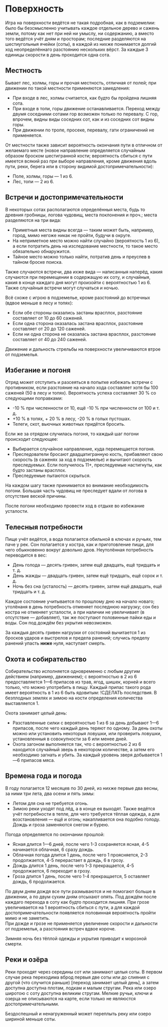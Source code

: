 # Поверхность

Игра на поверхности ведётся не такая подробная, как в подземелии: было бы безсмысленно учитывать каждое отдельное дерево и сажень земли, потому как нет при ней ни умыслу, ни содержанию, а вместо того ведётся учёт дням и просторам; последние разделяются на шестиугольныя ячейки (соты), в каждой из нихже понимается долгий ход неопределённаго разстоянию нескольких вёрст. За каждые 3 единицы скорости в день проходится одна сота.

 ## Местность

 Бывает лес, холмы, горы и прочая местность, отличная от полей; при движении по такой местности применяются замедления:
 * При входе в лес, холмы считается, как будто бы пройдена лишняя сота.
 * При входе в топи, горы движение останавливается. Переход между двумя соседними сотами гор возможен только по перевалу. С гор, впрочем, видны виды соседних сот, как и из соседних сот видны горы.
 * При движении по тропе, просеке, перевалу, гати ограничений не применяется.

От местности также зависит вероятность окончания пути в отличном от желаемаго месте (новое направление определяется случайным образом броском шестигранной кости; вероятность сбиться с пути имеется всякий раз при выборе направления, кроме движения вдоль пути, реки, берега или в сторону видимой достопримечательности):
* Поле, холмы, горы — 1 из 6.
* Лес, топи — 2 из 6.

## Встречи и достопримечательности

В некоторых сотах располагаются определённыя места, будь то древния гробницы, логова чудовищ, места поклонения и проч.; места разделяются на три вида:
* Приметныя места видны всегда — таким может быть, например, город, мимо негоже никак не пройти, будучи в округе.
* На неприметное место можно найти случайно (вероятность 1 из 6), а если потратить день на изследование местности, то такое место обязательно обнаружится.
* Тайное место можно только найти, потратив день и преуспев в тайном броске поиска.

Также случаются встречи, два ихже вида — написанныя наперёд, какия случаются при перемещении в содержащую их соту, и случайныя, какия в конце каждаго дня могут произойти с вероятностью 1 из 6. Также случайныя встречи могут случаться и ночью.

Всё схоже с игрою в подземелье, кроме разстояний до встречных (вдвое меньше в лесу и топях):
* Если обе стороны оказались застаны врасплох, разстояние составляет от 10 до 60 саженей.
* Если одна сторона оказалась застана врасплох, разстояние составляет от 20 до 120 саженей.
* Если ни одна сторона не оказалась застана врасплох, разстояние составляет от 40 до 240 саженей.

Движение и дальность стрельбы на поверхности увеличиваются втрое от подземелья.

## Избегание и погоня

Отряд может отступить и разсеяться в попытке избежать встречи с противником, если разстояние на начало хода составляет хотя бы 100 саженей (50 в лесу и топях). Вероятность успеха составляет 30 % со следующими поправками:
* -10 % при численности от 10, ещё -10 % при численности от 100 и т. д.
* +10 % в топях, + 20 % в лесу, -20 % в голых пустошах.
* Телеги, скот, вьючных животных придётся бросить.

Если же за отрядом случилась погоня, то каждый шаг погони происходит следующее:
* Выбирается случайное направление, куда перемещается погоня.
* Преследователи бросают двадцатигранную кость, прибавляют свою скорость (в саженях за ход в подземелье) и вычитают скорость преследуемых. Если получилось 11+, преследуемые настигнуты, как будто застаны врасплох.
* Преследуемые пытаются скрыться.

На каждом шагу также принимается во внимание необходимость погони. Большая часть чудовищ не преследует вдали от логова в отсутствие веской причины.

После погони необходимо провести ход в отдыхе во избежание усталости.

## Телесныя потребности

Пище учёт ведётся, а вода полагается обильной в ключах и ручьях, тем паче у рек. Сон полагается у костра, как и приготовление пищи, для чего обыкновенно вокруг довольно дров. Неутолённая потребность переводится в вес:
* День голода — десять гривен, затем ещё двадцать, ещё тридцать и т. д.
* День жажды — двадцать гривен, затем  ещё тридцать,  ещё сорок и т. д.
* Ночь без сна (усталость) — десять гривен, затем ещё двадцать, ещё тридцать и т. д.

Каждое состояние учитывается по прошлому дню на начало новаго; утолёнаня в день потребность отменяет последнюю нагрузку; сон без костра не отменяет усталости, а при наличии не увеличивает (в отсутствие — добавляет), так же поступают половинные пайки еды и воды. Сон под дождём без укрытия невозможен.

За каждыя десять гривен нагрузки от состояний вычитается 1 из бросков ударов и выстрелов и предела ранений; случись пределу ранений упасть **ниже** нуля, наступает смерть.

## Охота и собирательство

Собирательство исполняется одновременно с любым другим действием (например, движением); с вероятностью в 2 из 6 предоставляется 1—6 припасов из трав, ягод, шишек, корней и всего только, что можно употребить в пищу. Каждый припас такого рода имеет вероятность в 1 из 6 быть ядовитым: !СДЕЛАТЬ последствия. В безплодных землях и зимою на кости определения количества выставляется 1.

Охота занимает целый день:
* Разставленные силки с вероятностью 1 из 6 за день добывают 1—6 припасов, после чего каждый день теряют по одному. За день охоты можно или установить некоторыя ловушки, или проверить ловушки, установленныя в совокупности за 6 или менее дней.
* Охота загоном выполняется так, что с вероятностью 2 из 6 находится случайный зверь в некотором количестве, а затем его необходимо загнать и убить. За каждый уровень зверя добывается 1—6 припасов мяса.

## Времена года и погода

В году полагается 12 месяцев по 30 дней, из нихже первые два весны, за ними три лета, два осени и пять зимы:
* Летом для сна не требуется огонь.
* Зимою реки уходят под лёд, а в конце ея выходят. Также ведётся учёт потребности в тепле, для чего требуется тёплая одежда, а для возстановления — ещё и огонь; накапливается она подобно голоду. Дождь и гроза заменяются снегом и бурею.

Погода определяется по окончании прошлой:
* Ясная длится 1—6 дней, после чего 1-3 сохраняется ясная, 4-5 начинается облачная, 6 сразу дождь.
* Облачная погода длится 1 день, после чего 1 проясняется, 2-3 продолжается, 4-5 перерастает в дождь, 6 в грозу.
* Дождь длится 1 день, после чего 1-3 прекращается, 4-5 продолжается, 6 переходит в грозу.
* Гроза длится 1 день, после чего 1-4 прекращается, 5 оставляет дождь, 6 продолжается.

По двум дням дождя все пути размываются и не помогают больше в движении, а по двум сухим дням отсыхают опять. Под дождём после каждаго перехода в соту как будто проходится лишняя. При грозе увеличивается на 1 вероятность сбиться с пути, а для каждой достопримечательности появляется половинная вероятность пройти мимо и не заметить.  
При дожде и грозе не применяется увеличение скорости и дальности от подземелья, а разстояния встреч вдвое короче.

Зимняя ночь без тёплой одежды и укрытия приводит к морозной смерти.

## Реки и озёра

Реки проходят через середины сот или занимают целыя соты. В первом случае река переходима вброд первыя две соты или до слияния с другой (что случится раньше) [переход занимает целый день], а затем доступна доступна плотам, лодкам и малым стругам. Река или озеро широтою с соту доступна великим стругам. Мелкие ручьи, ключи и озерца не описываются на карте, если только не являюстся достопримечательными.

Бездоспешный и ненагруженный может переплыть реку или озеро шириной меньше соты.

